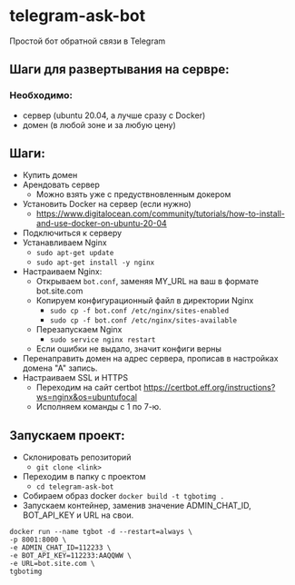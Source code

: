 # telegram-ask-bot
Простой бот обратной связи в Telegram

## Шаги для развертывания на сервре:
### Необходимо:
 - сервер (ubuntu 20.04, а лучше сразу с Docker)
 - домен (в любой зоне и за любую цену)
## Шаги:
 - Купить домен
 - Арендовать сервер
    - Можно взять уже с предуствновленным докером
 - Установить Docker на сервер (если нужно) 
    - https://www.digitalocean.com/community/tutorials/how-to-install-and-use-docker-on-ubuntu-20-04
 - Подключиться к серверу 
 - Устанавливаем Nginx 
    - `sudo apt-get update`
    - `sudo apt-get install -y nginx`
 - Настраиваем Nginx:
    - Открываем `bot.conf`, заменяя MY_URL на ваш в формате bot.site.com 
    - Копируем конфигурационный файл в директории Nginx
      - `sudo cp -f bot.conf /etc/nginx/sites-enabled`
      - `sudo cp -f bot.conf /etc/nginx/sites-available`
    - Перезапускаем Nginx
      - `sudo service nginx restart`
    - Если ошибки не выдало, значит конфиги верны
 - Перенаправить домен на адрес сервера, прописав в настройках домена "А" запись. 
 - Настраиваем SSL и HTTPS 
    - Переходим на сайт certbot https://certbot.eff.org/instructions?ws=nginx&os=ubuntufocal
    - Исполняем команды с 1 по 7-ю.
## Запускаем проект:
 - Склонировать репозиторий
    - `git clone <link>`  
 - Переходим в папку с проектом
    - `cd telegram-ask-bot`
 - Собираем образ docker
 `docker build -t tgbotimg .` 
 - Запускаем контейнер, заменив значение ADMIN_CHAT_ID, BOT_API_KEY и URL на свои.
 
 ```
 docker run --name tgbot -d --restart=always \
 -p 8001:8000 \
 -e ADMIN_CHAT_ID=112233 \
 -e BOT_API_KEY=112233:AAQQWW \
 -e URL=bot.site.com \
 tgbotimg
 ```

